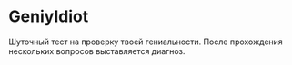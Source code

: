 # GeniyIdiot
Шуточный тест на проверку твоей гениальности. После прохождения нескольких вопросов выставляется диагноз.
